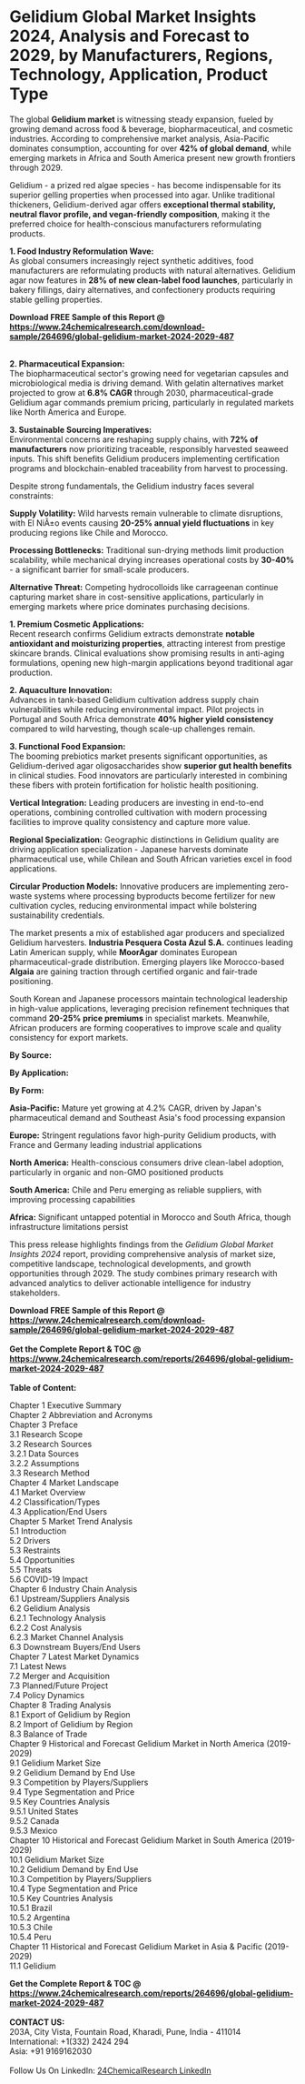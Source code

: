 <h1>Gelidium Global Market Insights 2024, Analysis and Forecast to 2029, by Manufacturers, Regions, Technology, Application, Product Type</h1><p>The global <strong>Gelidium market</strong> is witnessing steady expansion, fueled by growing demand across food &amp; beverage, biopharmaceutical, and cosmetic industries. According to comprehensive market analysis, Asia-Pacific dominates consumption, accounting for over <strong>42% of global demand</strong>, while emerging markets in Africa and South America present new growth frontiers through 2029.</p><p>Gelidium - a prized red algae species - has become indispensable for its superior gelling properties when processed into agar. Unlike traditional thickeners, Gelidium-derived agar offers <strong>exceptional thermal stability, neutral flavor profile, and vegan-friendly composition</strong>, making it the preferred choice for health-conscious manufacturers reformulating products.</p><p><strong>1. Food Industry Reformulation Wave:</strong><br>
As global consumers increasingly reject synthetic additives, food manufacturers are reformulating products with natural alternatives. Gelidium agar now features in <strong>28% of new clean-label food launches</strong>, particularly in bakery fillings, dairy alternatives, and confectionery products requiring stable gelling properties.</p><div><b>Download FREE Sample of this Report @ 
            <a href="https://www.24chemicalresearch.com/download-sample/264696/global-gelidium-market-2024-2029-487">
            https://www.24chemicalresearch.com/download-sample/264696/global-gelidium-market-2024-2029-487</a></b></div><br><p><strong>2. Pharmaceutical Expansion:</strong><br>
The biopharmaceutical sector's growing need for vegetarian capsules and microbiological media is driving demand. With gelatin alternatives market projected to grow at <strong>6.8% CAGR</strong> through 2030, pharmaceutical-grade Gelidium agar commands premium pricing, particularly in regulated markets like North America and Europe.</p><p><strong>3. Sustainable Sourcing Imperatives:</strong><br>
Environmental concerns are reshaping supply chains, with <strong>72% of manufacturers</strong> now prioritizing traceable, responsibly harvested seaweed inputs. This shift benefits Gelidium producers implementing certification programs and blockchain-enabled traceability from harvest to processing.</p><p>Despite strong fundamentals, the Gelidium industry faces several constraints:</p><p><strong>Supply Volatility:</strong> Wild harvests remain vulnerable to climate disruptions, with El NiÃ±o events causing <strong>20-25% annual yield fluctuations</strong> in key producing regions like Chile and Morocco.</p><p><strong>Processing Bottlenecks:</strong> Traditional sun-drying methods limit production scalability, while mechanical drying increases operational costs by <strong>30-40%</strong> - a significant barrier for small-scale producers.</p><p><strong>Alternative Threat:</strong> Competing hydrocolloids like carrageenan continue capturing market share in cost-sensitive applications, particularly in emerging markets where price dominates purchasing decisions.</p><p><strong>1. Premium Cosmetic Applications:</strong><br>
Recent research confirms Gelidium extracts demonstrate <strong>notable antioxidant and moisturizing properties</strong>, attracting interest from prestige skincare brands. Clinical evaluations show promising results in anti-aging formulations, opening new high-margin applications beyond traditional agar production.</p><p><strong>2. Aquaculture Innovation:</strong><br>
Advances in tank-based Gelidium cultivation address supply chain vulnerabilities while reducing environmental impact. Pilot projects in Portugal and South Africa demonstrate <strong>40% higher yield consistency</strong> compared to wild harvesting, though scale-up challenges remain.</p><p><strong>3. Functional Food Expansion:</strong><br>
The booming prebiotics market presents significant opportunities, as Gelidium-derived agar oligosaccharides show <strong>superior gut health benefits</strong> in clinical studies. Food innovators are particularly interested in combining these fibers with protein fortification for holistic health positioning.</p><p><strong>Vertical Integration:</strong> Leading producers are investing in end-to-end operations, combining controlled cultivation with modern processing facilities to improve quality consistency and capture more value.</p><p><strong>Regional Specialization:</strong> Geographic distinctions in Gelidium quality are driving application specialization - Japanese harvests dominate pharmaceutical use, while Chilean and South African varieties excel in food applications.</p><p><strong>Circular Production Models:</strong> Innovative producers are implementing zero-waste systems where processing byproducts become fertilizer for new cultivation cycles, reducing environmental impact while bolstering sustainability credentials.</p><p>The market presents a mix of established agar producers and specialized Gelidium harvesters. <strong>Industria Pesquera Costa Azul S.A.</strong> continues leading Latin American supply, while <strong>MoorAgar</strong> dominates European pharmaceutical-grade distribution. Emerging players like Morocco-based <strong>Algaia</strong> are gaining traction through certified organic and fair-trade positioning.</p><p>South Korean and Japanese processors maintain technological leadership in high-value applications, leveraging precision refinement techniques that command <strong>20-25% price premiums</strong> in specialist markets. Meanwhile, African producers are forming cooperatives to improve scale and quality consistency for export markets.</p><p><strong>By Source:</strong></p><p><strong>By Application:</strong></p><p><strong>By Form:</strong></p><p><strong>Asia-Pacific:</strong> Mature yet growing at 4.2% CAGR, driven by Japan's pharmaceutical demand and Southeast Asia's food processing expansion</p><p><strong>Europe:</strong> Stringent regulations favor high-purity Gelidium products, with France and Germany leading industrial applications</p><p><strong>North America:</strong> Health-conscious consumers drive clean-label adoption, particularly in organic and non-GMO positioned products</p><p><strong>South America:</strong> Chile and Peru emerging as reliable suppliers, with improving processing capabilities</p><p><strong>Africa:</strong> Significant untapped potential in Morocco and South Africa, though infrastructure limitations persist</p><p>This press release highlights findings from the <em>Gelidium Global Market Insights 2024</em> report, providing comprehensive analysis of market size, competitive landscape, technological developments, and growth opportunities through 2029. The study combines primary research with advanced analytics to deliver actionable intelligence for industry stakeholders.</p><div><b>Download FREE Sample of this Report @ 
            <a href="https://www.24chemicalresearch.com/download-sample/264696/global-gelidium-market-2024-2029-487">
            https://www.24chemicalresearch.com/download-sample/264696/global-gelidium-market-2024-2029-487</a></b></div><br><div><b>Get the Complete Report & TOC @ 
            <a href="https://www.24chemicalresearch.com/reports/264696/global-gelidium-market-2024-2029-487">
            https://www.24chemicalresearch.com/reports/264696/global-gelidium-market-2024-2029-487</a></b></div><br>
            <b>Table of Content:</b><p>Chapter 1 Executive Summary<br />
Chapter 2 Abbreviation and Acronyms<br />
Chapter 3 Preface<br />
3.1 Research Scope<br />
3.2 Research Sources<br />
3.2.1 Data Sources<br />
3.2.2 Assumptions<br />
3.3 Research Method<br />
Chapter 4 Market Landscape<br />
4.1 Market Overview<br />
4.2 Classification/Types<br />
4.3 Application/End Users<br />
Chapter 5 Market Trend Analysis<br />
5.1 Introduction<br />
5.2 Drivers<br />
5.3 Restraints<br />
5.4 Opportunities<br />
5.5 Threats<br />
5.6 COVID-19 Impact<br />
Chapter 6 Industry Chain Analysis<br />
6.1 Upstream/Suppliers Analysis<br />
6.2 Gelidium Analysis<br />
6.2.1 Technology Analysis<br />
6.2.2 Cost Analysis<br />
6.2.3 Market Channel Analysis<br />
6.3 Downstream Buyers/End Users<br />
Chapter 7 Latest Market Dynamics<br />
7.1 Latest News<br />
7.2 Merger and Acquisition<br />
7.3 Planned/Future Project<br />
7.4 Policy Dynamics<br />
Chapter 8 Trading Analysis<br />
8.1 Export of Gelidium by Region<br />
8.2 Import of Gelidium by Region<br />
8.3 Balance of Trade<br />
Chapter 9 Historical and Forecast Gelidium Market in North America (2019-2029)<br />
9.1 Gelidium Market Size<br />
9.2 Gelidium Demand by End Use<br />
9.3 Competition by Players/Suppliers<br />
9.4 Type Segmentation and Price<br />
9.5 Key Countries Analysis<br />
9.5.1 United States<br />
9.5.2 Canada<br />
9.5.3 Mexico<br />
Chapter 10 Historical and Forecast Gelidium Market in South America (2019-2029)<br />
10.1 Gelidium Market Size<br />
10.2 Gelidium Demand by End Use<br />
10.3 Competition by Players/Suppliers<br />
10.4 Type Segmentation and Price<br />
10.5 Key Countries Analysis<br />
10.5.1 Brazil<br />
10.5.2 Argentina<br />
10.5.3 Chile<br />
10.5.4 Peru<br />
Chapter 11 Historical and Forecast Gelidium Market in Asia & Pacific (2019-2029)<br />
11.1 Gelidium</p><div><b>Get the Complete Report & TOC @ 
            <a href="https://www.24chemicalresearch.com/reports/264696/global-gelidium-market-2024-2029-487">
            https://www.24chemicalresearch.com/reports/264696/global-gelidium-market-2024-2029-487</a></b></div><br><b>CONTACT US:</b><br>
            203A, City Vista, Fountain Road, Kharadi, Pune, India - 411014<br>
            International: +1(332) 2424 294<br>
            Asia: +91 9169162030 <br><br>
            Follow Us On LinkedIn: <a href="https://www.linkedin.com/company/24chemicalresearch/">24ChemicalResearch LinkedIn</a>